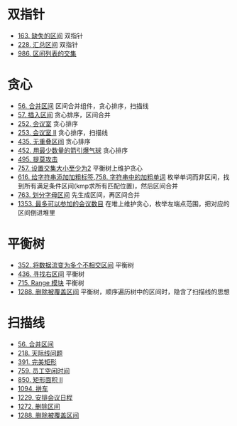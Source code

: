 
# 双指针
- [163. 缺失的区间](https://leetcode-cn.com/problems/missing-ranges/) 双指针
- [228. 汇总区间](https://leetcode-cn.com/problems/summary-ranges/) 双指针
- [986. 区间列表的交集](https://leetcode-cn.com/problems/count-of-range-sum/)

# 贪心
- [56. 合并区间](https://leetcode-cn.com/problems/merge-intervals/) 区间合并组件，贪心排序，扫描线
- [57. 插入区间](https://leetcode-cn.com/problems/insert-interval/) 贪心排序，区间合并
- [252. 会议室](https://leetcode-cn.com/problems/meeting-rooms/) 贪心排序
- [253. 会议室 II](https://leetcode-cn.com/problems/meeting-rooms-ii/) 贪心排序，扫描线
- [435. 无重叠区间](https://leetcode-cn.com/problems/non-overlapping-intervals/) 贪心排序
- [452. 用最少数量的箭引爆气球](https://leetcode-cn.com/problems/minimum-number-of-arrows-to-burst-balloons/) 贪心排序
- [495. 提莫攻击](https://leetcode-cn.com/problems/teemo-attacking/)
- [757.  设置交集大小至少为2](https://leetcode-cn.com/problems/set-intersection-size-at-least-two/) 平衡树上维护贪心
- [616. 给字符串添加加粗标签](https://leetcode-cn.com/problems/add-bold-tag-in-string/),[758. 字符串中的加粗单词](https://leetcode-cn.com/problems/bold-words-in-string/)  枚举单词而非区间，找到所有满足条件区间(kmp求所有匹配位置)，然后区间合并
- [763. 划分字母区间](https://leetcode-cn.com/problems/partition-labels/) 先生成区间，再区间合并
- [1353. 最多可以参加的会议数目](https://leetcode-cn.com/problems/maximum-number-of-events-that-can-be-attended/) 在堆上维护贪心，枚举左端点范围，把对应的区间倒进堆里

# 平衡树
- [352. 将数据流变为多个不相交区间](https://leetcode-cn.com/problems/data-stream-as-disjoint-intervals/) 平衡树
- [436. 寻找右区间](https://leetcode-cn.com/problems/find-right-interval/) 平衡树
- [715. Range 模块](https://leetcode-cn.com/problems/range-module/) 平衡树
- [1288. 删除被覆盖区间](https://leetcode-cn.com/problems/remove-covered-intervals/) 平衡树，顺序遍历树中的区间时，隐含了扫描线的思想

# 扫描线
- [56. 合并区间](https://leetcode-cn.com/problems/merge-intervals/)
- [218. 天际线问题](https://leetcode-cn.com/problems/the-skyline-problem/)
- [391. 完美矩形](https://leetcode-cn.com/problems/perfect-rectangle/)
- [759. 员工空闲时间](https://leetcode-cn.com/problems/employee-free-time/) 
- [850. 矩形面积 II](https://leetcode-cn.com/problems/rectangle-area-ii/)
- [1094. 拼车](https://leetcode-cn.com/problems/car-pooling/) 
- [1229. 安排会议日程](https://leetcode-cn.com/problems/meeting-scheduler/) 
- [1272. 删除区间](https://leetcode-cn.com/problems/remove-interval/) 
- [1288. 删除被覆盖区间](https://leetcode-cn.com/problems/remove-covered-intervals/)

